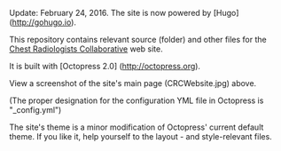 Update: February 24, 2016. The site is now powered by [Hugo] (http://gohugo.io).

This repository contains relevant source (folder) and other files for the [Chest Radiologists Collaborative](http://chestradiologists.org) web site.

It is built with [Octopress 2.0] (http://octopress.org).

View a screenshot of the site's main page (CRCWebsite.jpg) above.

(The proper designation for the configuration YML file in Octopress is "_config.yml")

The site's theme is a minor modification of Octopress' current default theme. If you like it, help yourself to the layout - and style-relevant files.

